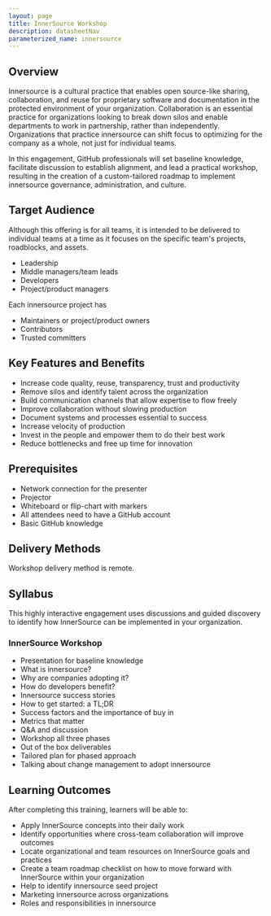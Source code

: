 ```yaml
---
layout: page
title: InnerSource Workshop
description: datasheetNav
parameterized_name: innersource
---
```



## Overview

Innersource is a cultural practice that enables open source-like sharing, collaboration, and reuse for proprietary software and documentation in the protected environment of your organization. Collaboration is an essential practice for organizations looking to break down silos and enable departments to work in partnership, rather than independently. Organizations that practice innersource can shift focus to optimizing for the company as a whole, not just for individual teams.

In this engagement, GitHub professionals will set baseline knowledge, facilitate discussion to establish alignment, and lead a practical workshop, resulting in the creation of a custom-tailored roadmap to implement innersource governance, administration, and culture.

## Target Audience

Although this offering is for all teams, it is intended to be delivered to individual teams at a time as it focuses on the specific team's projects, roadblocks, and assets.

- Leadership
- Middle managers/team leads
- Developers
- Project/product managers

Each innersource project has

- Maintainers or project/product owners
- Contributors
- Trusted committers

## Key Features and Benefits

- Increase code quality, reuse, transparency, trust and productivity
- Remove silos and identify talent across the organization
- Build communication channels that allow expertise to flow freely
- Improve collaboration without slowing production
- Document systems and processes essential to success
- Increase velocity of production
- Invest in the people and empower them to do their best work
- Reduce bottlenecks and free up time for innovation

## Prerequisites

- Network connection for the presenter
- Projector
- Whiteboard or flip-chart with markers
- All attendees need to have a GitHub account
- Basic GitHub knowledge

## Delivery Methods

Workshop delivery method is remote.

## Syllabus

This highly interactive engagement uses discussions and guided discovery to identify how InnerSource can be implemented in your organization.

### InnerSource Workshop

- Presentation for baseline knowledge
- What is innersource?
- Why are companies adopting it?
- How do developers benefit?
- Innersource success stories
- How to get started: a TL;DR
- Success factors and the importance of buy in
- Metrics that matter
- Q&A and discussion
- Workshop all three phases
- Out of the box deliverables
- Tailored plan for phased approach
- Talking about change management to adopt innersource

## Learning Outcomes

After completing this training, learners will be able to:

- Apply InnerSource concepts into their daily work
- Identify opportunities where cross-team collaboration will improve outcomes
- Locate organizational and team resources on InnerSource goals and practices
- Create a team roadmap checklist on how to move forward with InnerSource within your organization
- Help to identify innersource seed project
- Marketing innersource across organizations
- Roles and responsibilities in innersource
